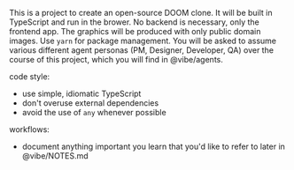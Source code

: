 This is a project to create an open-source DOOM clone. It will be built in TypeScript and run in the brower. No backend is necessary, only the frontend app. The graphics will be produced with only public domain images. Use `yarn` for package management. You will be asked to assume various different agent personas (PM, Designer, Developer, QA) over the course of this project, which you will find in @vibe/agents.

code style:

- use simple, idiomatic TypeScript
- don't overuse external dependencies
- avoid the use of `any` whenever possible

workflows:

- document anything important you learn that you'd like to refer to later in @vibe/NOTES.md
